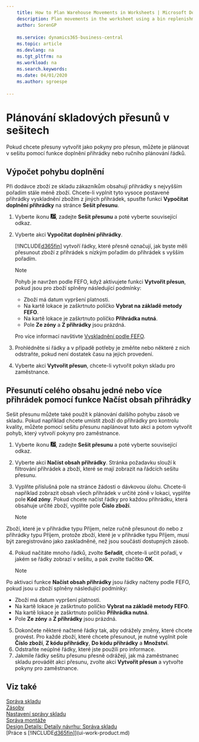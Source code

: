 ```yaml
---
    title: How to Plan Warehouse Movements in Worksheets | Microsoft Docs
    description: Plan movements in the worksheet using a bin replenishment function or manually planning the lines that you want to create as movement instructions.
    author: SorenGP

    ms.service: dynamics365-business-central
    ms.topic: article
    ms.devlang: na
    ms.tgt_pltfrm: na
    ms.workload: na
    ms.search.keywords:
    ms.date: 04/01/2020
    ms.author: sgroespe

---
```

# Plánování skladových přesunů v sešitech
Pokud chcete přesuny vytvořit jako pokyny pro přesun, můžete je plánovat v sešitu pomocí funkce doplnění přihrádky nebo ručního plánování řádků.

## Výpočet pohybu doplnění
Při dodávce zboží ze skladu zákazníkům obsahují přihrádky s nejvyšším pořadím stále méně zboží. Chcete-li vyplnit tyto vysoce postavené přihrádky vyskladnění zbožím z jiných přihrádek, spusťte funkci **Vypočítat doplnění přihrádky** na stránce **Sešit přesunu**.

1. Vyberte ikonu ![Žárovky, která otevře funkci Řekněte mi](media/ui-search/search_small.png "Řekněte mi, co chcete dělat"), zadejte **Sešit přesunu** a poté vyberte související odkaz.
2. Vyberte akci **Vypočítat doplnění přihrádky**.

   [!INCLUDE[d365fin](includes/d365fin_md.md)] vytvoří řádky, které přesně označují, jak byste měli přesunout zboží z přihrádek s nízkým pořadím do přihrádek s vyšším pořadím.

   > [!NOTE]
   > Pohyb je navržen podle FEFO, když aktivujete funkci **Vytvořit přesun**, pokud jsou pro zboží splněny následující podmínky:
   > - Zboží má datum vypršení platnosti.
   > - Na kartě lokace je zaškrtnuto políčko **Vybrat na základě metody FEFO**.
   - Na kartě lokace je zaškrtnuto políčko **Přihrádka nutná**.
   - Pole **Ze zóny** a **Z přihrádky** jsou prázdná.


   Pro více informací navštivte [Vyskladnění podle FEFO](warehouse-picking-by-fefo.md).

3. Prohlédněte si řádky a v případě potřeby je změňte nebo některé z nich odstraňte, pokud není dostatek času na jejich provedení.
4. Vyberte akci **Vytvořit přesun**, chcete-li vytvořit pokyn skladu pro zaměstnance.

## Přesunutí celého obsahu jedné nebo více přihrádek pomocí funkce Načíst obsah přihrádky
Sešit přesunu můžete také použít k plánování dalšího pohybu zásob ve skladu. Pokud například chcete umístit zboží do přihrádky pro kontrolu kvality, můžete pomocí sešitu přesunu naplánovat tuto akci a potom vytvořit pohyb, který vytvoří pokyny pro zaměstnance.

1. Vyberte ikonu ![Žárovky, která otevře funkci Řekněte mi](media/ui-search/search_small.png "Řekněte mi, co chcete dělat"), zadejte **Sešit přesunu** a poté vyberte související odkaz.
2. Vyberte akci **Načíst obsah přihrádky**. Stránka požadavku slouží k filtrování přihrádek a zboží, které se mají zobrazit na řádcích sešitu přesunu.
3. Vyplňte příslušná pole na stránce žádosti o dávkovou úlohu. Chcete-li například zobrazit obsah všech přihrádek v určité zóně v lokaci, vyplňte pole **Kód zóny**. Pokud chcete načíst řádky pro každou přihrádku, která obsahuje určité zboží, vyplňte pole **Číslo zboží**.

   > [!NOTE]
Zboží, které je v přihrádke typu Příjem, nelze ručně přesunout do nebo z přihrádky typu Příjem, protože zboží, které je v přihrádke typu Příjem, musí být zaregistrováno jako zaskladněné, než jsou součástí dostupných zásob.

4. Pokud načítáte mnoho řádků, zvolte **Seřadit**, chcete-li určit pořadí, v jakém se řádky zobrazí v sešitu, a pak zvolte tlačítko **OK**.

   > [!NOTE]
Po aktivaci funkce **Načíst obsah přihrádky** jsou řádky načteny podle FEFO, pokud jsou u zboží splněny následující podmínky:
   - Zboží má datum vypršení platnosti.
   - Na kartě lokace je zaškrtnuto políčko **Vybrat na základě metody FEFO**.
   - Na kartě lokace je zaškrtnuto políčko **Přihrádka nutná**.
   - Pole **Ze zóny** a **Z přihrádky** jsou prázdná.


5. Dokončete některé načtené řádky tak, aby odrážely změny, které chcete provést. Pro každé zboží, které chcete přesunout, je nutné vyplnit pole **Číslo zboží**, **Z kódu přihrádky**, **Do kódu přihrádky** a **Množství**.
6. Odstraňte neúplné řádky, které jste použili pro informace.
7. Jakmile řádky sešitu přesunu přesně odrážejí, jak má zaměstnanec skladu provádět akci přesunu, zvolte akci **Vytvořit přesun** a vytvořte pokyny pro zaměstnance.

## Viz také
[Správa skladu](warehouse-manage-warehouse.md)  
[Zásoby](inventory-manage-inventory.md)  
[Nastavení správy skladu](warehouse-setup-warehouse.md)  
[Správa montáže](assembly-assemble-items.md)  
[Design Details: Detaily návrhu: Správa skladu](design-details-warehouse-management.md)  
[Práce s [!INCLUDE[d365fin](includes/d365fin_md.md)]](ui-work-product.md)
